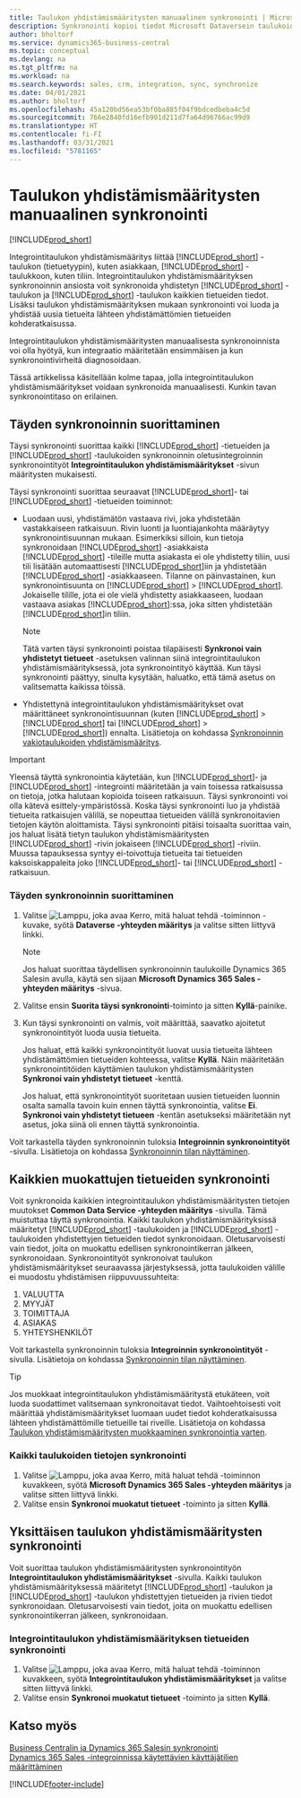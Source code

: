 ```yaml
---
title: Taulukon yhdistämismääritysten manuaalinen synkronointi | Microsoft Docs
description: Synkronointi kopioi tiedot Microsoft Dataversein taulukoiden ja Business Centralin välillä, jotta kumpikin järjestelmä pysyy ajan tasalla.
author: bholtorf
ms.service: dynamics365-business-central
ms.topic: conceptual
ms.devlang: na
ms.tgt_pltfrm: na
ms.workload: na
ms.search.keywords: sales, crm, integration, sync, synchronize
ms.date: 04/01/2021
ms.author: bholtorf
ms.openlocfilehash: 45a120bd56ea53bf0ba885f04f9bdcedbeba4c5d
ms.sourcegitcommit: 766e2840fd16efb901d211d7fa64d96766ac99d9
ms.translationtype: HT
ms.contentlocale: fi-FI
ms.lasthandoff: 03/31/2021
ms.locfileid: "5781165"
---
```

# <a name="manually-synchronize-table-mappings"></a>Taulukon yhdistämismääritysten manuaalinen synkronointi
[!INCLUDE[prod_short](includes/cc_data_platform_banner.md)]

Integrointitaulukon yhdistämismääritys liittää [!INCLUDE[prod_short](includes/prod_short.md)] -taulukon (tietuetyypin), kuten asiakkaan, [!INCLUDE[prod_short](includes/cds_long_md.md)] -taulukkoon, kuten tiliin. Integrointitaulukon yhdistämismäärityksen synkronoinnin ansiosta voit synkronoida yhdistetyn [!INCLUDE[prod_short](includes/prod_short.md)] -taulukon ja [!INCLUDE[prod_short](includes/cds_long_md.md)] -taulukon kaikkien tietueiden tiedot. Lisäksi taulukon yhdistämismäärityksen mukaan synkronointi voi luoda ja yhdistää uusia tietueita lähteen yhdistämättömien tietueiden kohderatkaisussa.  

Integrointitaulukon yhdistämismääritysten manuaalisesta synkronoinnista voi olla hyötyä, kun integraatio määritetään ensimmäisen ja kun synkronointivirheitä diagnosoidaan.  

Tässä artikkelissa käsitellään kolme tapaa, jolla integrointitaulukon yhdistämismääritykset voidaan synkronoida manuaalisesti. Kunkin tavan synkronointitaso on erilainen.

## <a name="run-a-full-synchronization"></a>Täyden synkronoinnin suorittaminen
Täysi synkronointi suorittaa kaikki [!INCLUDE[prod_short](includes/prod_short.md)] -tietueiden ja [!INCLUDE[prod_short](includes/cds_long_md.md)] -taulukoiden synkronoinnin oletusintegroinnin synkronointityöt **Integrointitaulukon yhdistämismääritykset** -sivun määritysten mukaisesti. 

Täysi synkronointi suorittaa seuraavat [!INCLUDE[prod_short](includes/prod_short.md)]- tai [!INCLUDE[prod_short](includes/cds_long_md.md)] -tietueiden toiminnot:

* Luodaan uusi, yhdistämätön vastaava rivi, joka yhdistetään vastakkaiseen ratkaisuun.
Rivin luonti ja luontiajankohta määräytyy synkronointisuunnan mukaan. Esimerkiksi silloin, kun tietoja synkronoidaan [!INCLUDE[prod_short](includes/prod_short.md)] -asiakkaista [!INCLUDE[prod_short](includes/cds_long_md.md)] -tileille mutta asiakasta ei ole yhdistetty tiliin, uusi tili lisätään automaattisesti [!INCLUDE[prod_short](includes/cds_long_md.md)]iin ja yhdistetään [!INCLUDE[prod_short](includes/prod_short.md)] -asiakkaaseen. Tilanne on päinvastainen, kun synkronointisuunta on [!INCLUDE[prod_short](includes/cds_long_md.md)] > [!INCLUDE[prod_short](includes/prod_short.md)]. Jokaiselle tilille, jota ei ole vielä yhdistetty asiakkaaseen, luodaan vastaava asiakas [!INCLUDE[prod_short](includes/prod_short.md)]:ssa, joka sitten yhdistetään [!INCLUDE[prod_short](includes/cds_long_md.md)]in tiliin.  

     > [!NOTE]  
     >  Tätä varten täysi synkronointi poistaa tilapäisesti **Synkronoi vain yhdistetyt tietueet** -asetuksen valinnan siinä integrointitaulukon yhdistämismäärityksessä, jota synkronointityö käyttää. Kun täysi synkronointi päättyy, sinulta kysytään, haluatko, että tämä asetus on valitsematta kaikissa töissä.  

* Yhdistettynä integrointitaulukon yhdistämismääritykset ovat määrittäneet synkronointisuunnan (kuten [!INCLUDE[prod_short](includes/prod_short.md)] > [!INCLUDE[prod_short](includes/cds_long_md.md)] tai [!INCLUDE[prod_short](includes/cds_long_md.md)] > [!INCLUDE[prod_short](includes/prod_short.md)]) ennalta. Lisätietoja on kohdassa [Synkronoinnin vakiotaulukoiden yhdistämismääritys](admin-synchronizing-business-central-and-sales.md#standard-table-mapping-for-synchronization).  

> [!IMPORTANT]  
>  Yleensä täyttä synkronointia käytetään, kun [!INCLUDE[prod_short](includes/prod_short.md)]- ja [!INCLUDE[prod_short](includes/cds_long_md.md)] -integrointi määritetään ja vain toisessa ratkaisussa on tietoja, jotka halutaan kopioida toiseen ratkaisuun. Täysi synkronointi voi olla kätevä esittely-ympäristössä. Koska täysi synkronointi luo ja yhdistää tietueita ratkaisujen välillä, se nopeuttaa tietueiden välillä synkronoitavien tietojen käytön aloittamista. Täysi synkronointi pitäisi toisaalta suorittaa vain, jos haluat lisätä tietyn taulukon yhdistämismääritysten [!INCLUDE[prod_short](includes/prod_short.md)] -rivin jokaiseen [!INCLUDE[prod_short](includes/cds_long_md.md)] -riviin. Muussa tapauksessa syntyy ei-toivottuja tietueita tai tietueiden kaksoiskappaleita joko [!INCLUDE[prod_short](includes/prod_short.md)]- tai [!INCLUDE[prod_short](includes/cds_long_md.md)] -ratkaisuun.  

### <a name="to-run-a-full-synchronization"></a>Täyden synkronoinnin suorittaminen  
1.  Valitse ![Lamppu, joka avaa Kerro, mitä haluat tehdä -toiminnon](media/ui-search/search_small.png "Kerro, mitä haluat tehdä") -kuvake, syötä **Dataverse -yhteyden määritys** ja valitse sitten liittyvä linkki.

    > [!NOTE]
    > Jos haluat suorittaa täydellisen synkronoinnin taulukoille Dynamics 365 Salesin avulla, käytä sen sijaan **Microsoft Dynamics 365 Sales -yhteyden määritys** -sivua.

2.  Valitse ensin **Suorita täysi synkronointi**-toiminto ja sitten **Kyllä**-painike.  
3.  Kun täysi synkronointi on valmis, voit määrittää, saavatko ajoitetut synkronointityöt luoda uusia tietueita.  

    Jos haluat, että kaikki synkronointityöt luovat uusia tietueita lähteen yhdistämättömien tietueiden kohteessa, valitse **Kyllä**. Näin määritetään synkronointitöiden käyttämien taulukon yhdistämismääritysten **Synkronoi vain yhdistetyt tietueet** -kenttä.  

    Jos haluat, että synkronointityöt suoritetaan uusien tietueiden luonnin osalta samalla tavoin kuin ennen täyttä synkronointia, valitse **Ei**. **Synkronoi vain yhdistetyt tietueen** -kentän asetukseksi määritetään nyt asetus, joka siinä oli ennen täyttä synkronointia.  

Voit tarkastella täyden synkronoinnin tuloksia **Integroinnin synkronointityöt** -sivulla. Lisätietoja on kohdassa [Synkronoinnin tilan näyttäminen](admin-how-to-view-synchronization-status.md).  

## <a name="synchronizing-all-modified-records"></a>Kaikkien muokattujen tietueiden synkronointi
Voit synkronoida kaikkien integrointitaulukon yhdistämismääritysten tietojen muutokset **Common Data Service -yhteyden määritys** -sivulla. Tämä muistuttaa täyttä synkronointia. Kaikki taulukon yhdistämismäärityksissä määritetyt [!INCLUDE[prod_short](includes/prod_short.md)] -taulukoiden ja [!INCLUDE[prod_short](includes/cds_long_md.md)] -taulukoiden yhdistettyjen tietueiden tiedot synkronoidaan. Oletusarvoisesti vain tiedot, joita on muokattu edellisen synkronointikerran jälkeen, synkronoidaan. Synkronointityöt synkronoivat taulukon yhdistämismääritykset seuraavassa järjestyksessä, jotta taulukoiden välille ei muodostu yhdistämisen riippuvuussuhteita:  

1.  VALUUTTA  
2.  MYYJÄT  
3.  TOIMITTAJA  
4.  ASIAKAS  
5.  YHTEYSHENKILÖT  

Voit tarkastella synkronoinnin tuloksia **Integroinnin synkronointityöt** -sivulla. Lisätietoja on kohdassa [Synkronoinnin tilan näyttäminen](admin-how-to-view-synchronization-status.md).  

> [!TIP]  
>  Jos muokkaat integrointitaulukon yhdistämismääritystä etukäteen, voit luoda suodattimet valitsemaan synkronoitavat tiedot. Vaihtoehtoisesti voit määrittää yhdistämismääritykset luomaan uudet tiedot kohderatkaisussa lähteen yhdistämättömille tietueille tai riveille. Lisätietoja on kohdassa [Taulukon yhdistämismääritysten muokkaaminen synkronointia varten](admin-how-to-modify-table-mappings-for-synchronization.md).

### <a name="to-synchronize-data-for-all-tables"></a>Kaikki taulukoiden tietojen synkronointi  
1.  Valitse ![Lamppu, joka avaa Kerro, mitä haluat tehdä -toiminnon](media/ui-search/search_small.png "Kerro, mitä haluat tehdä") kuvakkeen, syötä **Microsoft Dynamics 365 Sales -yhteyden määritys** ja valitse sitten liittyvä linkki.
2.  Valitse ensin **Synkronoi muokatut tietueet** -toiminto ja sitten **Kyllä**.  

## <a name="synchronize-individual-table-mappings"></a>Yksittäisen taulukon yhdistämismääritysten synkronointi
Voit suorittaa taulukon yhdistämismääritysten synkronointityön **Integrointitaulukon yhdistämismääritykset** -sivulla. Kaikki taulukon yhdistämismäärityksessä määritetyt [!INCLUDE[prod_short](includes/prod_short.md)] -taulukon ja [!INCLUDE[prod_short](includes/cds_long_md.md)] -taulukon yhdistettyjen tietueiden ja rivien tiedot synkronoidaan. Oletusarvoisesti vain tiedot, joita on muokattu edellisen synkronointikerran jälkeen, synkronoidaan.  

### <a name="to-synchronize-records-of-an-integration-table-mapping"></a>Integrointitaulukon yhdistämismäärityksen tietueiden synkronointi  
1.  Valitse ![Lamppu, joka avaa Kerro, mitä haluat tehdä -toiminnon](media/ui-search/search_small.png "Kerro, mitä haluat tehdä") kuvakkeen, syötä **Integrointitaulukon yhdistämismääritykset** ja valitse sitten liittyvä linkki.
2.  Valitse ensin **Synkronoi muokatut tietueet** -toiminto ja sitten **Kyllä**.  

## <a name="see-also"></a>Katso myös  
[Business Centralin ja Dynamics 365 Salesin synkronointi](admin-synchronizing-business-central-and-sales.md)   
[Dynamics 365 Sales -integroinnissa käytettävien käyttäjätilien määrittäminen](admin-setting-up-integration-with-dynamics-sales.md)   


[!INCLUDE[footer-include](includes/footer-banner.md)]